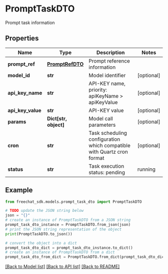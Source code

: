 # PromptTaskDTO

Prompt task information

## Properties

Name | Type | Description | Notes
------------ | ------------- | ------------- | -------------
**prompt_ref** | [**PromptRefDTO**](PromptRefDTO.md) | Prompt reference information | 
**model_id** | **str** | Model identifier | [optional] 
**api_key_name** | **str** | API-KEY name, priority: apiKeyName &gt; apiKeyValue | [optional] 
**api_key_value** | **str** | API-KEY value | [optional] 
**params** | **Dict[str, object]** | Model call parameters | [optional] 
**cron** | **str** | Task scheduling configuration which compatible with Quartz cron format | [optional] 
**status** | **str** | Task execution status: pending | running | succeeded | failed | [optional] 

## Example

```python
from freechat_sdk.models.prompt_task_dto import PromptTaskDTO

# TODO update the JSON string below
json = "{}"
# create an instance of PromptTaskDTO from a JSON string
prompt_task_dto_instance = PromptTaskDTO.from_json(json)
# print the JSON string representation of the object
print(PromptTaskDTO.to_json())

# convert the object into a dict
prompt_task_dto_dict = prompt_task_dto_instance.to_dict()
# create an instance of PromptTaskDTO from a dict
prompt_task_dto_from_dict = PromptTaskDTO.from_dict(prompt_task_dto_dict)
```
[[Back to Model list]](../README.md#documentation-for-models) [[Back to API list]](../README.md#documentation-for-api-endpoints) [[Back to README]](../README.md)


